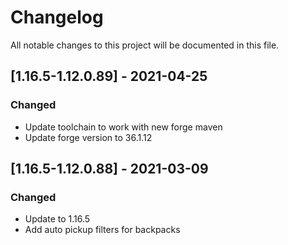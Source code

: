 # Changelog
All notable changes to this project will be documented in this file.

## [1.16.5-1.12.0.89] - 2021-04-25
### Changed
 - Update toolchain to work with new forge maven
 - Update forge version to 36.1.12

## [1.16.5-1.12.0.88] - 2021-03-09
### Changed
 - Update to 1.16.5
 - Add auto pickup filters for backpacks